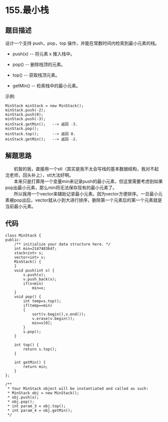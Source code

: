 # 155.最小栈

## 题目描述
设计一个支持 push，pop，top 操作，并能在常数时间内检索到最小元素的栈。
    
- push(x) -- 将元素 x 推入栈中。

- pop() -- 删除栈顶的元素。

- top() -- 获取栈顶元素。

- getMin() -- 检索栈中的最小元素。

示例:
```
MinStack minStack = new MinStack();
minStack.push(-2);
minStack.push(0);
minStack.push(-3);
minStack.getMin();   --> 返回 -3.
minStack.pop();
minStack.top();      --> 返回 0.
minStack.getMin();   --> 返回 -2.
```

## 解题思路
&#160; &#160; &#160; &#160;机智的我，直接用一个stl（其实是我不太会写栈的基本数据结构，我对不起沈老师，回头补上），stl大法好啊。        
&#160; &#160; &#160; &#160;本来只是打算用一个变量min来记录push的最小元素，但这里需要考虑到如果pop出最小元素，那么min将无法保存现有的最小元素了。        
&#160; &#160; &#160; &#160;所以我用一个vector来辅助记录最小元素。因为vector方便排序。一旦最小元素被pop出后，vector就从小到大进行排序，删除第一个元素后的第一个元素就是当前最小元素。

## 代码
```
class MinStack {
public:
    /** initialize your data structure here. */
    int min=2147483647;
    stack<int> s;
    vector<int> v;
    MinStack() {
    }
    void push(int x) {
        s.push(x);
        v.push_back(x);
        if(x<min)
            min=x;
    }
    void pop() {
        int temp=s.top();
        if(temp==min)
        {
            sort(v.begin(),v.end());
            v.erase(v.begin());
            min=v[0];
        }
        s.pop();
    }

    int top() {
        return s.top();
    }

    int getMin() {
        return min;
    }
};

/**
 * Your MinStack object will be instantiated and called as such:
 * MinStack obj = new MinStack();
 * obj.push(x);
 * obj.pop();
 * int param_3 = obj.top();
 * int param_4 = obj.getMin();
 */
```
